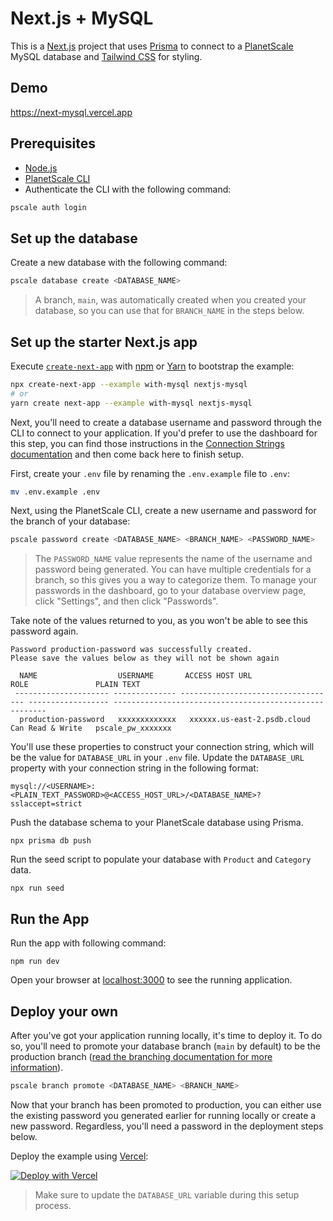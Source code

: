 # Next.js + MySQL

This is a [Next.js](https://nextjs.org/) project that uses [Prisma](https://www.prisma.io/) to connect to a [PlanetScale](https://planetscale.com/) MySQL database and [Tailwind CSS](https://tailwindcss.com/) for styling.

## Demo

https://next-mysql.vercel.app

## Prerequisites

- [Node.js](https://nodejs.org/en/download/)
- [PlanetScale CLI](https://github.com/planetscale/cli)
- Authenticate the CLI with the following command:

```sh
pscale auth login
```

## Set up the database

Create a new database with the following command:

```sh
pscale database create <DATABASE_NAME>
```

> A branch, `main`, was automatically created when you created your database, so you can use that for `BRANCH_NAME` in the steps below.

## Set up the starter Next.js app

Execute [`create-next-app`](https://github.com/vercel/next.js/tree/canary/packages/create-next-app) with [npm](https://docs.npmjs.com/cli/init) or [Yarn](https://yarnpkg.com/lang/en/docs/cli/create/) to bootstrap the example:

```bash
npx create-next-app --example with-mysql nextjs-mysql
# or
yarn create next-app --example with-mysql nextjs-mysql
```

Next, you'll need to create a database username and password through the CLI to connect to your application. If you'd prefer to use the dashboard for this step, you can find those instructions in the [Connection Strings documentation](https://docs.planetscale.com/concepts/connection-strings#creating-a-password) and then come back here to finish setup.

First, create your `.env` file by renaming the `.env.example` file to `.env`:

```sh
mv .env.example .env
```

Next, using the PlanetScale CLI, create a new username and password for the branch of your database:

```sh
pscale password create <DATABASE_NAME> <BRANCH_NAME> <PASSWORD_NAME>
```

> The `PASSWORD_NAME` value represents the name of the username and password being generated. You can have multiple credentials for a branch, so this gives you a way to categorize them. To manage your passwords in the dashboard, go to your database overview page, click "Settings", and then click "Passwords".

Take note of the values returned to you, as you won't be able to see this password again.

```text
Password production-password was successfully created.
Please save the values below as they will not be shown again

  NAME                  USERNAME       ACCESS HOST URL                     ROLE               PLAIN TEXT
 --------------------- -------------- ----------------------------------- ------------------ -------------------------------------------------------
  production-password   xxxxxxxxxxxxx   xxxxxx.us-east-2.psdb.cloud   Can Read & Write   pscale_pw_xxxxxxx
```

You'll use these properties to construct your connection string, which will be the value for `DATABASE_URL` in your `.env` file. Update the `DATABASE_URL` property with your connection string in the following format:

```text
mysql://<USERNAME>:<PLAIN_TEXT_PASSWORD>@<ACCESS_HOST_URL>/<DATABASE_NAME>?sslaccept=strict
```

Push the database schema to your PlanetScale database using Prisma.

`npx prisma db push`

Run the seed script to populate your database with `Product` and `Category` data.

`npx run seed`

## Run the App

Run the app with following command:

`npm run dev`

Open your browser at [localhost:3000](localhost:3000) to see the running application.

## Deploy your own

After you've got your application running locally, it's time to deploy it. To do so, you'll need to promote your database branch (`main` by default) to be the production branch ([read the branching documentation for more information](https://docs.planetscale.com/concepts/branching)).

```sh
pscale branch promote <DATABASE_NAME> <BRANCH_NAME>
```

Now that your branch has been promoted to production, you can either use the existing password you generated earlier for running locally or create a new password. Regardless, you'll need a password in the deployment steps below.

Deploy the example using [Vercel](https://vercel.com?utm_source=github&utm_medium=readme&utm_campaign=next-example):

[![Deploy with Vercel](https://vercel.com/button)](https://vercel.com/new/git/external?repository-url=https://github.com/vercel/next.js/tree/canary/examples/with-mysql&project-name=with-mysql&repository-name=with-mysql&env=DATABASE_URL)

> Make sure to update the `DATABASE_URL` variable during this setup process.
